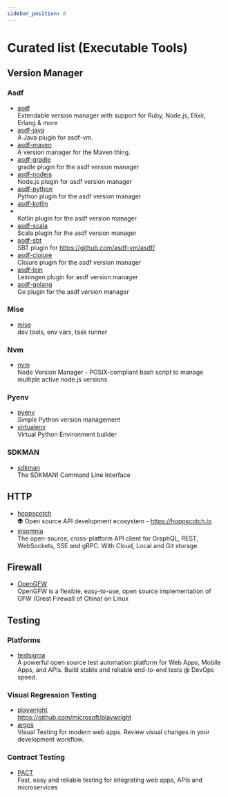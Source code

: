 ```yaml
---
sidebar_position: 0
---
```


# Curated list (Executable Tools)

## Version Manager

### Asdf

- [asdf](https://github.com/asdf-vm/asdf)
  <br/>Extendable version manager with support for Ruby, Node.js, Elixir, Erlang & more
- [asdf-java](https://github.com/halcyon/asdf-java)
  <br/>A Java plugin for asdf-vm.
- [asdf-maven](https://github.com/Proemion/asdf-maven)
  <br/>A version manager for the Maven thing.
- [asdf-gradle](https://github.com/rfrancis/asdf-gradle)
  <br/>gradle plugin for the asdf version manager
- [asdf-nodejs](https://github.com/asdf-vm/asdf-nodejs)
  <br/>Node.js plugin for asdf version manager
- [asdf-python](https://github.com/asdf-community/asdf-python)
  <br/>Python plugin for the asdf version manager
- [asdf-kotlin](https://github.com/asdf-community/asdf-kotlin)
- <br/>Kotlin plugin for the asdf version manager
- [asdf-scala](https://github.com/asdf-community/asdf-scala)
  <br/>Scala plugin for the asdf version manager
- [asdf-sbt](https://github.com/nanne007/asdf-sbt)
  <br/>SBT plugin for https://github.com/asdf-vm/asdf/
- [asdf-clojure](https://github.com/asdf-community/asdf-clojure)
  <br/>Clojure plugin for the asdf version manager
- [asdf-lein](https://github.com/miorimmax/asdf-lein)
  <br/>Leiningen plugin for asdf version manager
- [asdf-golang](https://github.com/asdf-community/asdf-golang)
  <br/>Go plugin for the asdf version manager

### Mise

- [mise](https://github.com/jdx/mise)
  <br/>dev tools, env vars, task runner

### Nvm

- [nvm](https://github.com/nvm-sh/nvm)
  <br/> Node Version Manager - POSIX-compliant bash script to manage multiple active node.js versions

### Pyenv

- [pyenv](https://github.com/pyenv/pyenv)
  <br/>Simple Python version management
- [virtualenv](https://github.com/pypa/virtualenv)
  <br/>Virtual Python Environment builder

### SDKMAN

- [sdkman](https://github.com/sdkman/sdkman-cli)
  <br/>The SDKMAN! Command Line Interface


## HTTP

- [hoppscotch](https://github.com/hoppscotch/hoppscotch)
  <br/>👽 Open source API development ecosystem - https://hoppscotch.io
- [insomnia](https://github.com/Kong/insomnia)
  <br/>The open-source, cross-platform API client for GraphQL, REST, WebSockets, SSE and gRPC. With Cloud, Local and Git
  storage.

## Firewall

- [OpenGFW](https://github.com/apernet/OpenGFW)
  <br/>OpenGFW is a flexible, easy-to-use, open source implementation of GFW (Great Firewall of China) on Linux

## Testing

### Platforms

- [testsigma](https://github.com/testsigmahq/testsigma)
  <br/>A powerful open source test automation platform for Web Apps, Mobile Apps, and APIs. Build stable and reliable
  end-to-end tests @ DevOps speed.

### Visual Regression Testing

- [playwright](https://github.com/microsoft/playwright)
  <br/>https://github.com/microsoft/playwright
- [argos](https://github.com/argos-ci/argos)
  <br/>Visual Testing for modern web apps. Review visual changes in your development workflow.

### Contract Testing

- [PACT](https://pact.io/)
  <br/>Fast, easy and reliable testing for integrating web apps, APIs and microservices